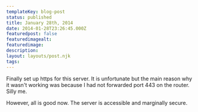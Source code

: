 ```yaml
---
templateKey: blog-post
status: published
title: January 28th, 2014
date: 2014-01-28T23:26:45.000Z
featuredpost: false
featuredimagealt:
featuredimage:
description:
layout: layouts/post.njk
tags:
---
```

Finally set up https for this server. It is unfortunate but the main reason why it wasn't working was because I had not forwarded port 443 on the router. Silly me.

However, all is good now. The server is accessible and marginally secure.
